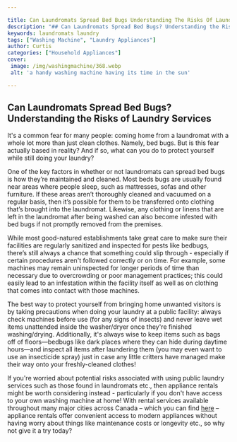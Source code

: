 ```yaml
---

title: Can Laundromats Spread Bed Bugs Understanding The Risks Of Laundry Services
description: "## Can Laundromats Spread Bed Bugs? Understanding the Risks of Laundry Services...get more detail"
keywords: laundromats laundry
tags: ["Washing Machine", "Laundry Appliances"]
author: Curtis
categories: ["Household Appliances"]
cover: 
 image: /img/washingmachine/368.webp
 alt: 'a handy washing machine having its time in the sun'

---
```


## Can Laundromats Spread Bed Bugs? Understanding the Risks of Laundry Services 
It's a common fear for many people: coming home from a laundromat with a whole lot more than just clean clothes. Namely, bed bugs. But is this fear actually based in reality? And if so, what can you do to protect yourself while still doing your laundry? 

One of the key factors in whether or not laundromats can spread bed bugs is how they’re maintained and cleaned. Most beds bugs are usually found near areas where people sleep, such as mattresses, sofas and other furniture. If these areas aren’t thoroughly cleaned and vacuumed on a regular basis, then it’s possible for them to be transferred onto clothing that’s brought into the laundromat. Likewise, any clothing or linens that are left in the laundromat after being washed can also become infested with bed bugs if not promptly removed from the premises. 

While most good-natured establishments take great care to make sure their facilities are regularly sanitized and inspected for pests like bedbugs, there’s still always a chance that something could slip through - especially if certain procedures aren't followed correctly or on time. For example, some machines may remain uninspected for longer periods of time than necessary due to overcrowding or poor management practices; this could easily lead to an infestation within the facility itself as well as on clothing that comes into contact with those machines. 

The best way to protect yourself from bringing home unwanted visitors is by taking precautions when doing your laundry at a public facility: always check machines before use (for any signs of insects) and never leave wet items unattended inside the washer/dryer once they're finished washing/drying. Additionally, it's always wise to keep items such as bags off of floors—bedbugs like dark places where they can hide during daytime hours—and inspect all items after laundering them (you may even want to use an insecticide spray) just in case any little critters have managed make their way onto your freshly-cleaned clothes! 

If you're worried about potential risks associated with using public laundry services such as those found in laundromats etc., then appliance rentals might be worth considering instead - particularly if you don't have access to your own washing machine at home! With rental services available throughout many major cities across Canada – which you can find [here](./pages/appliance-rental) – appliance rentals offer convenient access to modern appliances without having worry about things like maintenance costs or longevity etc., so why not give it a try today?
